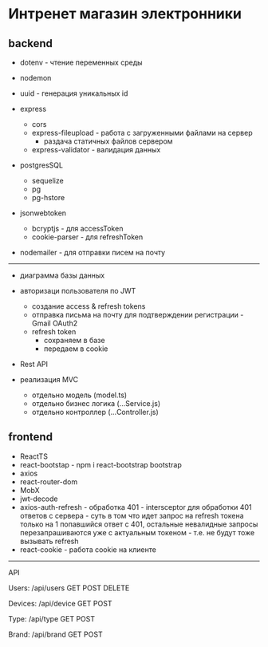 # Интренет магазин электронники

## backend

- dotenv - чтение переменных среды
- nodemon
- uuid - генерация уникальных id

- express
    - cors
    - express-fileupload - работа с загруженными файлами на сервер
        - раздача статичных файлов сервером
    - express-validator - валидация данных

- postgresSQL
    - sequelize
    - pg
    - pg-hstore

- jsonwebtoken
    - bcryptjs - для accessToken
    - cookie-parser - для refreshToken
    
- nodemailer - для отправки писем на почту

---
- диаграмма базы данных
- авторизаци пользователя по JWT
    - создание access & refresh tokens
    - отправка письма на почту для подтверждении регистрации - Gmail OAuth2
    - refresh token
        - сохраняем в базе
        - передаем в cookie

- Rest API 
- реализация MVC
    - отдельно модель (model.ts)
    - отдельно бизнес логика (...Service.js)
    - отдельно контроллер (...Controller.js)

## frontend

- ReactTS
- react-bootstap - npm i react-bootstrap bootstrap
- axios
- react-router-dom
- MobX
- jwt-decode
- axios-auth-refresh - обработка 401 -
    intersceptor для обработки 401 ответов с сервера - суть в том что идет запрос на refresh токена только на 1 попавшийся ответ с 401, остальные невалидные запросы перезапрашиваются уже с актуальным токеном - т.е. не будут тоже вызывать refresh
- react-cookie - работа cookie на клиенте
---

API

Users: /api/users
GET
POST
DELETE

Devices: /api/device
GET
POST

Type: /api/type
GET
POST

Brand: /api/brand
GET
POST